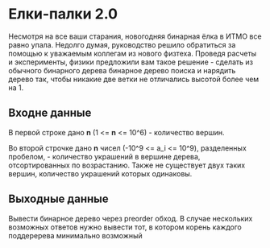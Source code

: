 # Елки-палки 2.0

Несмотря на все ваши старания, новогодняя бинарная ёлка в ИТМО все равно упала. Недолго думая, руководство решило обратиться за помощью к уважаемым коллегам из нового физтеха. Проведя расчеты и эксперименты, физики предложили вам такое решение - сделать из обычного бинарного дерева бинарное дерево поиска и нарядить дерево так, чтобы никакие две ветки не отличались высотой более чем на 1.

## Входне данные

В первой строке дано **n** (1 <= **n** <= 10^6) - количество вершин.

Во второй строчке дано **n** чисел (-10^9 <= a_i <= 10^9), разделенных пробелом, - количество украшений в вершине дерева, отсортированных по возрастанию. Также не существует двух таких вершин, количество украшений которых одинаковы.

## Выходные данные

Вывести бинарное дерево через preorder обход. В случае нескольких возможных ответов нужно вывести тот, в котором корень каждого поддеререва минимально возможный
